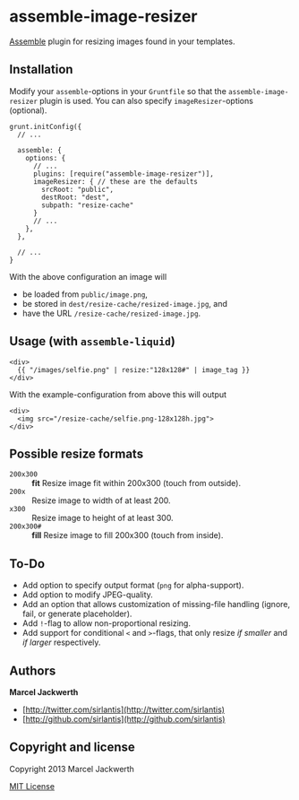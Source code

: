 # assemble-image-resizer

[Assemble](http://assemble.io) plugin for resizing images found in your templates.

## Installation

Modify your `assemble`-options in your `Gruntfile` so that the `assemble-image-resizer` plugin is used. You can also specify `imageResizer`-options (optional).

    grunt.initConfig({
      // ...
      
      assemble: {
        options: {
          // ...
          plugins: [require("assemble-image-resizer")],
          imageResizer: { // these are the defaults
            srcRoot: "public",
            destRoot: "dest",
            subpath: "resize-cache"
          }
          // ...
        },
      },
      
      // ...
    }
    
With the above configuration an image will

- be loaded from `public/image.png`,
- be stored in `dest/resize-cache/resized-image.jpg`, and
- have the URL `/resize-cache/resized-image.jpg`.

## Usage (with `assemble-liquid`)
    
    <div>
      {{ "/images/selfie.png" | resize:"128x128#" | image_tag }}
    </div>
    
With the example-configuration from above this will output

    <div>
      <img src="/resize-cache/selfie.png-128x128h.jpg">
    </div>

## Possible resize formats

<dl>
  <dt><code>200x300</code></dt>
  <dd><strong>fit</strong> Resize image fit within 200x300 (touch from outside).</dd>

  <dt><code>200x</code></dt>  
  <dd>Resize image to width of at least 200.</dd>

  <dt><code>x300</code></dt>
  <dd>Resize image to height of at least 300.</dd>
  
  <dt><code>200x300#</code></dt>
  <dd><strong>fill</strong> Resize image to fill 200x300 (touch from inside).</dd>
</dl>

## To-Do

- Add option to specify output format (`png` for alpha-support).
- Add option to modify JPEG-quality.
- Add an option that allows customization of missing-file handling (ignore, fail, or generate placeholder).
- Add `!`-flag to allow non-proportional resizing.
- Add support for conditional `<` and `>`-flags, that only resize *if smaller* and *if larger* respectively.

## Authors

**Marcel Jackwerth**

+ [http://twitter.com/sirlantis](http://twitter.com/sirlantis)
+ [http://github.com/sirlantis](http://github.com/sirlantis)

## Copyright and license

Copyright 2013 Marcel Jackwerth

[MIT License](LICENSE-MIT)
